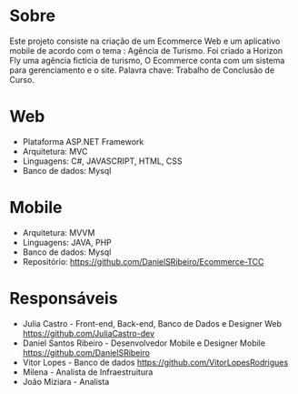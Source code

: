 # Sobre
 Este projeto consiste na criação de um Ecommerce Web e um aplicativo mobile de acordo com o tema : Agência de Turismo. 
Foi criado a Horizon Fly uma agência ficticia de turismo, O Ecommerce conta com um sistema para gerenciamento e o site. 
Palavra chave: Trabalho de Conclusão de Curso.

# Web
 - Plataforma  ASP.NET Framework
 - Arquitetura: MVC 
 - Linguagens: C#, JAVASCRIPT, HTML, CSS
 - Banco de dados: Mysql
 
 # Mobile
 - Arquitetura: MVVM
 - Linguagens: JAVA, PHP
 - Banco de dados: Mysql
 - Repositório: https://github.com/DanielSRibeiro/Ecommerce-TCC


# Responsáveis

- Julia Castro - Front-end, Back-end, Banco de Dados e Designer Web https://github.com/JuliaCastro-dev
- Daniel Santos Ribeiro - Desenvolvedor Mobile e Designer Mobile https://github.com/DanielSRibeiro
- Vitor Lopes - Banco de dados https://github.com/VitorLopesRodrigues
- Milena - Analista de Infraestruitura
- João Miziara - Analista
